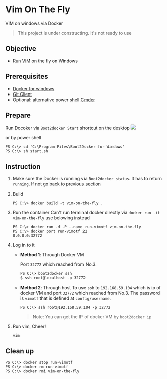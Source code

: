 # Vim On The Fly

VIM on windows via Docker

> This project is under constructing. It's not ready to use

## Objective
- Run [VIM](https://github.com/vim/vim) on the fly on Windows

## Prerequisites
- [Docker for windows](http://docs.docker.com/windows/step_one/)
- [Git Client](https://git-scm.com/)
- Optional: alternative power shell [Cmder](https://github.com/bliker/cmder)

## Prepare
Run Docoker via `Boot2docker Start` shortcut on the desktop   ![](http://docs.docker.com/windows/images/icon-set.png)

or by power shell

```
PS C:\> cd 'C:\Program Files\Boot2Docker for Windows'
PS C:\> sh start.sh
```

## Instruction
1. Make sure the Docker is running via `Boot2docker status`. It has to return `running`. If not go back to [previous section](#prepare)

2. Build

    ```
    PS C:\> docker build -t vim-on-the-fly .
    ```

3. Run the container
Can't  run terminal docker directly via `docker run -it vim-on-the-fly` use belowing instead

    ```
    PS C:\> docker run -d -P --name run-vimotf vim-on-the-fly
    PS C:\> docker port run-vimotf 22
    0.0.0.0:32772
    ```

4. Log in to it
    - **Method 1**: Through Docker VM

        Port `32772` which reached from No.3.

        ```
        PS C:\> boot2docker ssh
        $ ssh root@localhost -p 32772
        ```
    - **Method 2**: Through host
        To use `ssh` to `192.168.59.104` which is ip of docker VM and port `32772` which reached from No.3. The password is `vimotf` that is defined at `config/username`.

        ```
        PS C:\> ssh root@192.168.59.104 -p 32772
        ```

        > Note: You can get the IP of docker VM by `boot2docker ip`

5. Run vim, Cheer!

    ```
    vim
    ```

## Clean up
```
PS C:\> docker stop run-vimotf
PS C:\> docker rm run-vimotf
PS C:\> docker rmi vim-on-the-fly
```
